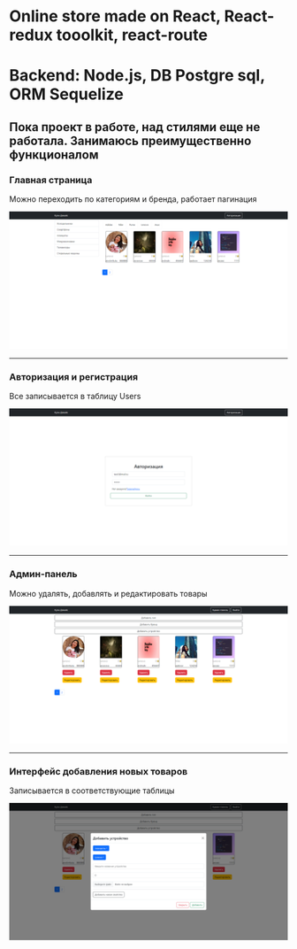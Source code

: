 <h1>Online store made on React, React-redux tooolkit, react-route</h1>
<h1>Backend: Node.js, DB Postgre sql, ORM Sequelize</h1>
<h2>Пока проект в работе, над стилями еще не работала. Занимаюсь преимущественно функционалом</h2>
<h3>Главная страница</h3>
<p>Можно переходить по категориям и бренда, работает пагинация</p>
<img src="screenshots/1.png">
<hr/>
<h3>Авторизация и регистрация</h3>
<p>Все записывается в таблицу Users</p>
<img src="screenshots/2.png">
<hr/>
<h3>Админ-панель</h3>
<p>Можно удалять, добавлять и редактировать товары</p>
<img src="screenshots/3.png">
<hr/>
<h3>Интерфейс добавления новых товаров</h3>
<p>Записывается в соответствующие таблицы</p>
<img src="screenshots/4.png">
